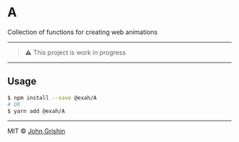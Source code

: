 # A

Collection of functions for creating web animations

---

> ⚠️ This project is work in progress

---

## Usage

```sh
$ npm install --save @exah/A
# OR
$ yarn add @exah/A
```

---

MIT © [John Grishin](http://johngrish.in)
